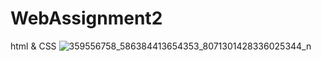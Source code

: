# WebAssignment2
html &amp; CSS
![359556758_586384413654353_8071301428336025344_n](https://github.com/Fatema101/WebAssignment2/assets/106910637/05c38f14-4737-40dd-a423-f6bdd1ce7977)
